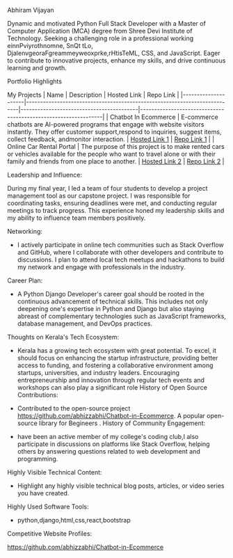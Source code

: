 Abhiram Vijayan

Dynamic and motivated Python Full Stack Developer with a Master of Computer Application (MCA) degree from Shree Devi Institute of Technology. Seeking a challenging role in a professional working
einnPviyrothnomne, SnQt tLo, DjalenvgeoraFgreammeyweoxprke,rHtisTeML, CSS, and JavaScript. Eager to contribute to innovative projects, enhance my skills, and drive
continuous learning and growth.

Portfolio Highlights

My Projects
| Name                | Description                                                            | Hosted Link                              | Repo Link                                                      |
|---------------------|---------------------------------------------------------------------------|------------------------------------------|----------------------------------------------------------------|
|  Chatbot In Ecommerce  |   E-commerce chatbots are AI-powered programs that engage with website visitors instantly. They offer customer support,respond to inquiries, suggest items, collect feedback, andmonitor interaction.       | [Hosted Link 1](https://example.com)    | [Repo Link 1](https://github.com/username/project1)             |
| Online Car Rental Portal  | The purpose of this project is to make rented cars or vehicles available for the people who want to travel alone or with their family and friends from one place to another.      | [Hosted Link 2](https://example.com)    | [Repo Link 2](https://github.com/username/project2)             |

Leadership and Influence:

During my final year, I led a team of four students to develop a project management tool as our capstone project. I was responsible for coordinating tasks, ensuring deadlines were met, and conducting regular meetings to track progress. This experience honed my leadership skills and my ability to influence team members positively.

Networking:

- I actively participate in online tech communities such as Stack Overflow and GitHub, where I collaborate with other developers and contribute to discussions. I plan to attend local tech meetups and hackathons to build my network and engage with professionals in the industry.

Career Plan:

- A Python Django Developer's career goal should be rooted in the continuous advancement of technical skills. This includes not only deepening one's expertise in Python and Django but also staying abreast of complementary technologies such as JavaScript frameworks, database management, and DevOps practices.

 Thoughts on Kerala's Tech Ecosystem:

- Kerala has a growing tech ecosystem with great potential. To excel, it should focus on enhancing the startup infrastructure, providing better access to funding, and fostering a collaborative environment among startups, universities, and industry leaders. Encouraging entrepreneurship and innovation through regular tech events and workshops can also play a significant role
  History of Open Source Contributions:

- Contributed to the open-source project https://github.com/abhizzabhi/Chatbot-in-Ecommerce. A popular open-source library for Begineers .
History of Community Engagement:

-  have been an active member of my college's coding club,I also participate in discussions on platforms like Stack Overflow, helping others by answering questions related to web development and programming.

Highly Visible Technical Content:

- Highlight any highly visible technical blog posts, articles, or video series you have created.

Highly Used Software Tools:

- python,django,html,css,react,bootstrap

Competitive Website Profiles:

https://github.com/abhizzabhi/Chatbot-in-Ecommerce


